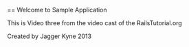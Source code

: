 == Welcome to Sample Application

This is Video three from the video cast of the RailsTutorial.org

Created by Jagger Kyne 2013